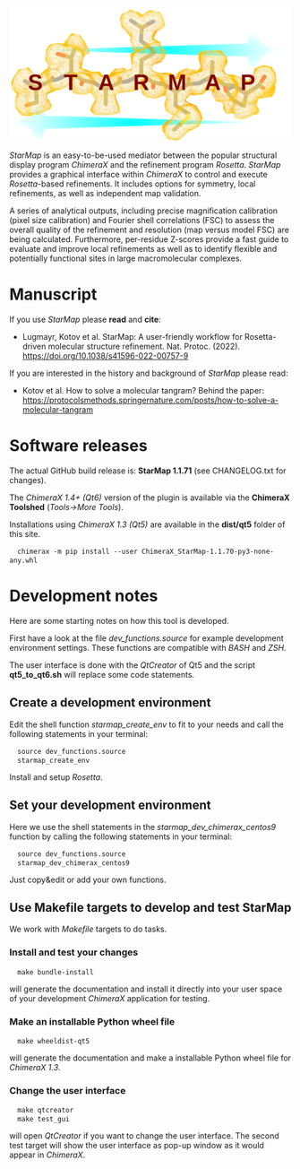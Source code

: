 <!-- ![StarMap Logo](file://sphinx/_images/starmap_logo.png){width=400px} -->
![StarMap Logo](sphinx/_images/starmap_logo.png)


*StarMap* is an easy-to-be-used mediator between the popular structural display program *ChimeraX* and the refinement program *Rosetta*.
*StarMap* provides a graphical interface within *ChimeraX* to control and execute *Rosetta*-based refinements. It includes options for symmetry,
local refinements, as well as independent map validation.

A series of analytical outputs, including precise magnification calibration (pixel size calibration) and Fourier shell correlations (FSC)
to assess the overall quality of the refinement and resolution (map versus model FSC) are being calculated.
Furthermore, per-residue Z-scores provide a fast guide to evaluate and improve local refinements as well as to identify flexible and
potentially functional sites in large macromolecular complexes.


# Manuscript

If you use *StarMap* please **read** and **cite**:

- Lugmayr, Kotov et al. StarMap: A user-friendly workflow for Rosetta-driven molecular structure refinement. 
  Nat. Protoc. (2022). https://doi.org/10.1038/s41596-022-00757-9

If you are interested in the history and background of *StarMap* please read:

- Kotov et al. How to solve a molecular tangram?
  Behind the paper: https://protocolsmethods.springernature.com/posts/how-to-solve-a-molecular-tangram


# Software releases

The actual GitHub build release is: **StarMap 1.1.71** (see CHANGELOG.txt for changes).

The *ChimeraX 1.4+ (Qt6)* version of the plugin is available via the **ChimeraX Toolshed** (*Tools->More Tools*).

Installations using *ChimeraX 1.3 (Qt5)* are available in the **dist/qt5** folder of this site.
```
  chimerax -m pip install --user ChimeraX_StarMap-1.1.70-py3-none-any.whl
```

# Development notes

Here are some starting notes on how this tool is developed.

First have a look at the file *dev_functions.source* for example development environment settings. 
These functions are compatible with *BASH* and *ZSH*.

The user interface is done with the *QtCreator* of Qt5 and the script **qt5_to_qt6.sh** will replace some code statements.

## Create a development environment

Edit the shell function *starmap_create_env* to fit to your needs and call the following statements in your terminal:
```
  source dev_functions.source
  starmap_create_env
```
Install and setup *Rosetta*.

## Set your development environment

Here we use the shell statements in the *starmap_dev_chimerax_centos9* function by calling the following statements in your terminal:
```
  source dev_functions.source
  starmap_dev_chimerax_centos9
```

Just copy&edit or add your own functions.

## Use Makefile targets to develop and test StarMap

We work with *Makefile* targets to do tasks.
	
### Install and test your changes

```
  make bundle-install
```
will generate the documentation and install it directly into your user space of your development *ChimeraX* application for testing.

### Make an installable Python wheel file
```
  make wheeldist-qt5
```
will generate the documentation and make a installable Python wheel file for *ChimeraX 1.3*.

### Change the user interface

```
  make qtcreator
  make test_gui
```
will open *QtCreator* if you want to change the user interface.
The second test target will show the user interface as pop-up window as it would appear in *ChimeraX*.





